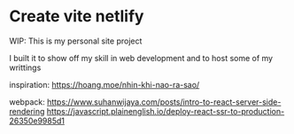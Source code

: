 # Create vite netlify

WIP: This is my personal site project

I built it to show off my skill in web development and to host some of my writtings

inspiration:
https://hoang.moe/nhin-khi-nao-ra-sao/

webpack:
https://www.suhanwijaya.com/posts/intro-to-react-server-side-rendering
https://javascript.plainenglish.io/deploy-react-ssr-to-production-26350e9985d1
